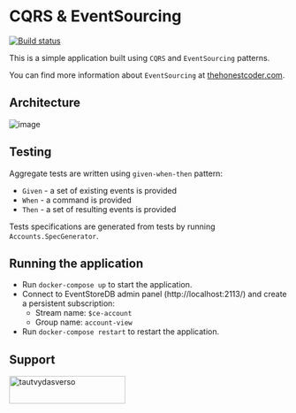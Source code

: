 # CQRS & EventSourcing

[![Build status](https://github.com/tautvydasversockas/cqrs-eventsourcing/actions/workflows/dotnet.yml/badge.svg?branch=master)](https://github.com/tautvydasversockas/cqrs-event-sourcing/actions/workflows/dotnet.yml)

This is a simple application built using `CQRS` and `EventSourcing` patterns. 

You can find more information about `EventSourcing` at [thehonestcoder.com](https://thehonestcoder.com/the-promised-land-of-event-sourcing).

## Architecture

![image](https://user-images.githubusercontent.com/12632820/154841826-63091662-5c8f-4b61-88d6-e00384c75aa9.png)

## Testing

Aggregate tests are written using `given-when-then` pattern:
- `Given` - a set of existing events is provided
- `When` - a command is provided
- `Then` - a set of resulting events is provided

Tests specifications are generated from tests by running `Accounts.SpecGenerator`.

## Running the application

- Run `docker-compose up` to start the application.
- Connect to EventStoreDB admin panel (http://localhost:2113/) and create a persistent subscription:
  - Stream name: `$ce-account`
  - Group name: `account-view`
- Run `docker-compose restart` to restart the application.

## Support

<a href="https://www.buymeacoffee.com/tautvydasverso"> 
    <img align="left" src="https://cdn.buymeacoffee.com/buttons/v2/default-yellow.png" height="50" width="210"  alt="tautvydasverso" />
</a>
